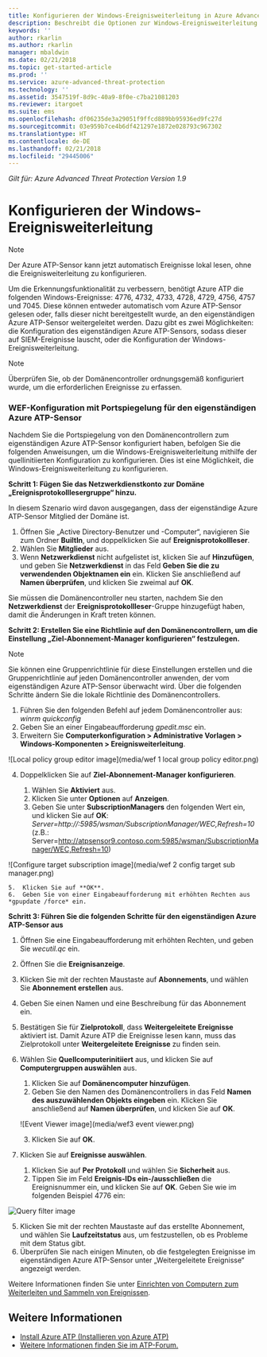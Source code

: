```yaml
---
title: Konfigurieren der Windows-Ereignisweiterleitung in Azure Advanced Threat Protection | Microsoft-Dokumentation
description: Beschreibt die Optionen zur Windows-Ereignisweiterleitung mit Azure ATP
keywords: ''
author: rkarlin
ms.author: rkarlin
manager: mbaldwin
ms.date: 02/21/2018
ms.topic: get-started-article
ms.prod: ''
ms.service: azure-advanced-threat-protection
ms.technology: ''
ms.assetid: 3547519f-8d9c-40a9-8f0e-c7ba21081203
ms.reviewer: itargoet
ms.suite: ems
ms.openlocfilehash: df06235de3a29051f9ffcd889bb95936ed9fc27d
ms.sourcegitcommit: 03e959b7ce4b6df421297e1872e028793c967302
ms.translationtype: HT
ms.contentlocale: de-DE
ms.lasthandoff: 02/21/2018
ms.locfileid: "29445006"
---
```

*Gilt für: Azure Advanced Threat Protection Version 1.9*



# <a name="configuring-windows-event-forwarding"></a>Konfigurieren der Windows-Ereignisweiterleitung

> [!NOTE]
> Der Azure ATP-Sensor kann jetzt automatisch Ereignisse lokal lesen, ohne die Ereignisweiterleitung zu konfigurieren.


Um die Erkennungsfunktionalität zu verbessern, benötigt Azure ATP die folgenden Windows-Ereignisse: 4776, 4732, 4733, 4728, 4729, 4756, 4757 und 7045. Diese können entweder automatisch vom Azure ATP-Sensor gelesen oder, falls dieser nicht bereitgestellt wurde, an den eigenständigen Azure ATP-Sensor weitergeleitet werden. Dazu gibt es zwei Möglichkeiten: die Konfiguration des eigenständigen Azure ATP-Sensors, sodass dieser auf SIEM-Ereignisse lauscht, oder die Konfiguration der Windows-Ereignisweiterleitung.

> [!NOTE]
> Überprüfen Sie, ob der Domänencontroller ordnungsgemäß konfiguriert wurde, um die erforderlichen Ereignisse zu erfassen.

### <a name="wef-configuration-for-azure-atp-standalone-sensors-with-port-mirroring"></a>WEF-Konfiguration mit Portspiegelung für den eigenständigen Azure ATP-Sensor

Nachdem Sie die Portspiegelung von den Domänencontrollern zum eigenständigen Azure ATP-Sensor konfiguriert haben, befolgen Sie die folgenden Anweisungen, um die Windows-Ereignisweiterleitung mithilfe der quellinitiierten Konfiguration zu konfigurieren. Dies ist eine Möglichkeit, die Windows-Ereignisweiterleitung zu konfigurieren. 

**Schritt 1: Fügen Sie das Netzwerkdienstkonto zur Domäne „Ereignisprotokolllesergruppe“ hinzu.** 

In diesem Szenario wird davon ausgegangen, dass der eigenständige Azure ATP-Sensor Mitglied der Domäne ist.

1.  Öffnen Sie „Active Directory-Benutzer und -Computer“, navigieren Sie zum Ordner **BuiltIn**, und doppelklicken Sie auf **Ereignisprotokollleser**. 
2.  Wählen Sie **Mitglieder** aus.
4.  Wenn **Netzwerkdienst** nicht aufgelistet ist, klicken Sie auf **Hinzufügen**, und geben Sie **Netzwerkdienst** in das Feld **Geben Sie die zu verwendenden Objektnamen ein** ein. Klicken Sie anschließend auf **Namen überprüfen**, und klicken Sie zweimal auf **OK**. 

Sie müssen die Domänencontroller neu starten, nachdem Sie den **Netzwerkdienst** der **Ereignisprotokollleser**-Gruppe hinzugefügt haben, damit die Änderungen in Kraft treten können.

**Schritt 2: Erstellen Sie eine Richtlinie auf den Domänencontrollern, um die Einstellung „Ziel-Abonnement-Manager konfigurieren“ festzulegen.** 
> [!Note] 
> Sie können eine Gruppenrichtlinie für diese Einstellungen erstellen und die Gruppenrichtlinie auf jeden Domänencontroller anwenden, der vom eigenständigen Azure ATP-Sensor überwacht wird. Über die folgenden Schritte ändern Sie die lokale Richtlinie des Domänencontrollers.     

1.  Führen Sie den folgenden Befehl auf jedem Domänencontroller aus: *winrm quickconfig*
2.  Geben Sie an einer Eingabeaufforderung *gpedit.msc* ein.
3.  Erweitern Sie **Computerkonfiguration > Administrative Vorlagen > Windows-Komponenten > Ereignisweiterleitung**.

 ![Local policy group editor image](media/wef 1 local group policy editor.png)

4.  Doppelklicken Sie auf **Ziel-Abonnement-Manager konfigurieren**.
   
    1.  Wählen Sie **Aktiviert** aus.
    2.  Klicken Sie unter **Optionen** auf **Anzeigen**.
    3.  Geben Sie unter **SubscriptionManagers** den folgenden Wert ein, und klicken Sie auf **OK**: *Server=http://<fqdnATPSensor>:5985/wsman/SubscriptionManager/WEC,Refresh=10* (z.B.: Server=http://atpsensor9.contoso.com:5985/wsman/SubscriptionManager/WEC,Refresh=10)
 
   ![Configure target subscription image](media/wef 2 config target sub manager.png)
   
    5.  Klicken Sie auf **OK**.
    6.  Geben Sie von einer Eingabeaufforderung mit erhöhten Rechten aus *gpupdate /force* ein. 

**Schritt 3: Führen Sie die folgenden Schritte für den eigenständigen Azure ATP-Sensor aus** 

1.  Öffnen Sie eine Eingabeaufforderung mit erhöhten Rechten, und geben Sie *wecutil.qc* ein.
2.  Öffnen Sie die **Ereignisanzeige**. 
3.  Klicken Sie mit der rechten Maustaste auf **Abonnements**, und wählen Sie **Abonnement erstellen** aus. 

   1.   Geben Sie einen Namen und eine Beschreibung für das Abonnement ein. 
   2.   Bestätigen Sie für **Zielprotokoll**, dass **Weitergeleitete Ereignisse** aktiviert ist. Damit Azure ATP die Ereignisse lesen kann, muss das Zielprotokoll unter **Weitergeleitete Ereignisse** zu finden sein. 
   3.   Wählen Sie **Quellcomputerinitiiert** aus, und klicken Sie auf **Computergruppen auswählen** aus.
        1.  Klicken Sie auf **Domänencomputer hinzufügen**.
        2.  Geben Sie den Namen des Domänencontrollers in das Feld **Namen des auszuwählenden Objekts eingeben** ein. Klicken Sie anschließend auf **Namen überprüfen**, und klicken Sie auf **OK**. 
       
        ![Event Viewer image](media/wef3 event viewer.png)
   
        
        3.  Klicken Sie auf **OK**.
   4.   Klicken Sie auf **Ereignisse auswählen**.

        1. Klicken Sie auf **Per Protokoll** und wählen Sie **Sicherheit** aus.
        2. Tippen Sie im Feld **Ereignis-IDs ein-/ausschließen** die Ereignisnummer ein, und klicken Sie auf **OK**. Geben Sie wie im folgenden Beispiel 4776 ein:

 ![Query filter image](media/wef-4-query-filter.png)

   5.   Klicken Sie mit der rechten Maustaste auf das erstellte Abonnement, und wählen Sie **Laufzeitstatus** aus, um festzustellen, ob es Probleme mit dem Status gibt. 
   6.   Überprüfen Sie nach einigen Minuten, ob die festgelegten Ereignisse im eigenständigen Azure ATP-Sensor unter „Weitergeleitete Ereignisse“ angezeigt werden.


Weitere Informationen finden Sie unter [Einrichten von Computern zum Weiterleiten und Sammeln von Ereignissen](https://technet.microsoft.com/library/cc748890).

## <a name="see-also"></a>Weitere Informationen

- [Install Azure ATP (Installieren von Azure ATP)](install-atp-step1.md)
- [Weitere Informationen finden Sie im ATP-Forum.](https://aka.ms/azureatpcommunity)